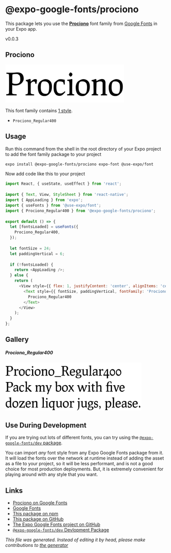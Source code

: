 # @expo-google-fonts/prociono

This package lets you use the [**Prociono**](https://fonts.google.com/specimen/Prociono) font family from [Google Fonts](https://fonts.google.com/) in your Expo app.

v0.0.3

## Prociono

![Prociono](./font-family.png)

This font family contains [1 style](#gallery).

- `Prociono_Regular400`

## Usage

Run this command from the shell in the root directory of your Expo project to add the font family package to your project
```sh
expo install @expo-google-fonts/prociono expo-font @use-expo/font
```

Now add code like this to your project
```js
import React, { useState, useEffect } from 'react';

import { Text, View, StyleSheet } from 'react-native';
import { AppLoading } from 'expo';
import { useFonts } from '@use-expo/font';
import { Prociono_Regular400 } from '@expo-google-fonts/prociono';

export default () => {
  let [fontsLoaded] = useFonts({
    Prociono_Regular400,
  });

  let fontSize = 24;
  let paddingVertical = 6;

  if (!fontsLoaded) {
    return <AppLoading />;
  } else {
    return (
      <View style={{ flex: 1, justifyContent: 'center', alignItems: 'center' }}>
        <Text style={{ fontSize, paddingVertical, fontFamily: 'Prociono_Regular400' }}>
          Prociono_Regular400
        </Text>
      </View>
    );
  }
};

```

## Gallery

##### Prociono_Regular400
![Prociono_Regular400](./61f885124a2a2bbcb15f757f4ac96bf9509c0c1869f1efaa3c4cc6ce99d01f16.ttf.png)


## Use During Development

If you are trying out lots of different fonts, you can try using the [`@expo-google-fonts/dev` package](https://www.npmjs.com/package/@expo-google-fonts/dev).

You can import *any* font style from any Expo Google Fonts package from it. It will load the fonts
over the network at runtime instead of adding the asset as a file to your project, so it will be 
less performant, and is not a good choice for most production deployments. But, it is extremely convenient
for playing around with any style that you want.

## Links

- [Prociono on Google Fonts](https://fonts.google.com/specimen/Prociono)
- [Google Fonts](https://fonts.google.com/)
- [This package on npm](https://www.npmjs.com/package/@expo-google-fonts/prociono)
- [This package on GitHub](https://github.com/expo/google-fonts/tree/master/font-packages/prociono)
- [The Expo Google Fonts project on GitHub](https://github.com/expo/google-fonts)
- [`@expo-google-fonts/dev` Devlopment Package](https://github.com/expo/google-fonts/tree/master/font-packages/dev)


*This file was generated. Instead of editing it by head, please make contributions to [the generator](https://github.com/expo/google-fonts/tree/master/packages/generator)*
